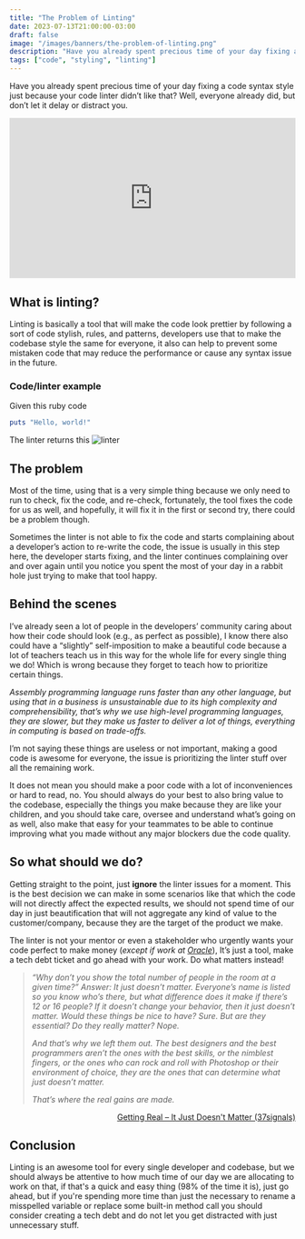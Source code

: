 ```yaml
---
title: "The Problem of Linting"
date: 2023-07-13T21:00:00-03:00
draft: false
image: "/images/banners/the-problem-of-linting.png"
description: "Have you already spent precious time of your day fixing a code syntax style just because your code linter didn’t like that? Well, everyone already did, but don’t let it delay or distract you."
tags: ["code", "styling", "linting"]
---
```


Have you already spent precious time of your day fixing a code syntax style just because your code linter didn’t like that? Well, everyone already did, but don’t let it delay or distract you.

<div style="width:100%;height:0;padding-bottom:56%;position:relative;"><iframe src="https://giphy.com/embed/woWQA2I7xqRMI" width="100%" height="100%" style="position:absolute" frameBorder="0" class="giphy-embed" allowFullScreen></iframe></div>

## What is linting?

Linting is basically a tool that will make the code look prettier by following a sort of code stylish, rules, and patterns, developers use that to make the codebase style the same for everyone, it also can help to prevent some mistaken code that may reduce the performance or cause any syntax issue in the future.

### Code/linter example

Given this ruby code
```ruby
puts "Hello, world!"
```
The linter returns this
![linter](/images/the-problem-of-linting/rubocop.png "Linter output")

## The problem

Most of the time, using that is a very simple thing because we only need to run to check, fix the code, and re-check, fortunately, the tool fixes the code for us as well, and hopefully, it will fix it in the first or second try, there could be a problem though.

Sometimes the linter is not able to fix the code and starts complaining about a developer’s action to re-write the code, the issue is usually in this step here, the developer starts fixing, and the linter continues complaining over and over again until you notice you spent the most of your day in a rabbit hole just trying to make that tool happy.

## Behind the scenes

I’ve already seen a lot of people in the developers’ community caring about how their code should look (e.g., as perfect as possible), I know there also could have a “slightly” self-imposition to make a beautiful code because a lot of teachers teach us in this way for the whole life for every single thing we do! Which is wrong because they forget to teach how to prioritize certain things.

*Assembly programming language runs faster than any other language, but using that in a business is unsustainable due to its high complexity and comprehensibility, that’s why we use high-level programming languages, they are slower, but they make us faster to deliver a lot of things, everything in computing is based on trade-offs.*

I’m not saying these things are useless or not important, making a good code is awesome for everyone, the issue is prioritizing the linter stuff over all the remaining work.

It does not mean you should make a poor code with a lot of inconveniences or hard to read, no. You should always do your best to also bring value to the codebase, especially the things you make because they are like your children, and you should take care, oversee and understand what’s going on as well, also make that easy for your teammates to be able to continue improving what you made without any major blockers due the code quality.

## So what should we do?

Getting straight to the point, just **ignore** the linter issues for a moment. This is the best decision we can make in some scenarios like that which the code will not directly affect the expected results, we should not spend time of our day in just beautification that will not aggregate any kind of value to the customer/company, because they are the target of the product we make.

The linter is not your mentor or even a stakeholder who urgently wants your code perfect to make money (*except if work at [Oracle](https://www.oracle.com/br/java/)*), It’s just a tool, make a tech debt ticket and go ahead with your work. Do what matters instead!

> *“Why don’t you show the total number of people in the room at a given time?” Answer: It just doesn’t matter. Everyone’s name is listed so you know who’s there, but what difference does it make if there’s 12 or 16 people? If it doesn’t change your behavior, then it just doesn’t matter.*
> *Would these things be nice to have? Sure. But are they essential? Do they really matter? Nope.*
>
> *And that’s why we left them out. The best designers and the best programmers aren’t the ones with the best skills, or the nimblest fingers, or the ones who can rock and roll with Photoshop or their environment of choice, they are the ones that can determine what just doesn’t matter.*
>
> *That’s where the real gains are made.*
<p style="text-align: right">
  <a href="https://basecamp.com/gettingreal/05.2-it-just-doesnt-matter" target="_blank">
    Getting Real – It Just Doesn't Matter (37signals)
  </a>
</p>

## Conclusion

Linting is an awesome tool for every single developer and codebase, but we should always be attentive to how much time of our day we are allocating to work on that, if that's a quick and easy thing (98% of the time it is), just go ahead, but if you're spending more time than just the necessary to rename a misspelled variable or replace some built-in method call you should consider creating a tech debt and do not let you get distracted with just unnecessary stuff.

